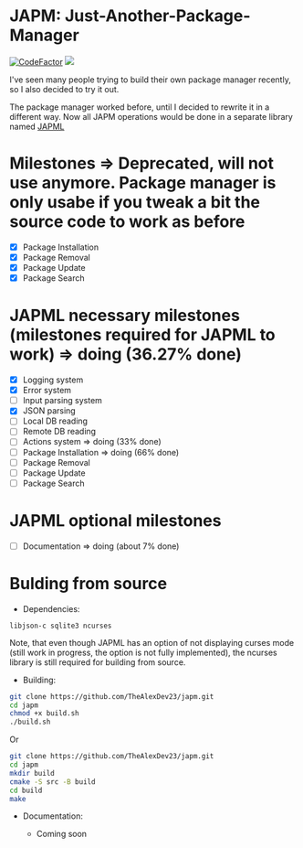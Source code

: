 # JAPM: Just-Another-Package-Manager 
[![CodeFactor](https://www.codefactor.io/repository/github/thealexdev23/japm/badge)](https://www.codefactor.io/repository/github/thealexdev23/japm) 
![](https://tokei.rs/b1/github/thealexdev23/japm)

I've seen many people trying to build their own package manager recently, so I also decided to try it out.

The package manager worked before, until I decided to rewrite it in a different way. Now all JAPM operations would be done in a separate library named [JAPML](lib/libjapml/README.md)

# Milestones => Deprecated, will not use anymore. Package manager is only usabe if you tweak a bit the source code to work as before
- [x] Package Installation
- [x] Package Removal
- [x] Package Update
- [x] Package Search

# JAPML necessary milestones (milestones required for JAPML to work) => doing (36.27% done)
- [x] Logging system
- [x] Error system
- [ ] Input parsing system
- [x] JSON parsing
- [ ] Local DB reading
- [ ] Remote DB reading
- [ ] Actions system => doing (33% done)
- [ ] Package Installation => doing (66% done)
- [ ] Package Removal
- [ ] Package Update
- [ ] Package Search

# JAPML optional milestones
- [ ] Documentation => doing (about 7% done)

# Bulding from source

- Dependencies:

```
libjson-c sqlite3 ncurses
```

Note, that even though JAPML has an option of not displaying curses mode (still work in progress, the option is not fully implemented), the ncurses library is still required for building from source.

- Building:

```bash
git clone https://github.com/TheAlexDev23/japm.git
cd japm
chmod +x build.sh
./build.sh
```
Or

```bash
git clone https://github.com/TheAlexDev23/japm.git
cd japm
mkdir build
cmake -S src -B build
cd build
make
```

- Documentation:

    - Coming soon
